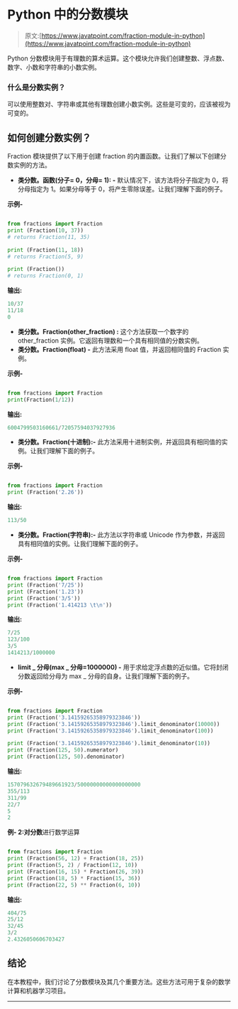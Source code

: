 # Python 中的分数模块

> 原文:[https://www.javatpoint.com/fraction-module-in-python](https://www.javatpoint.com/fraction-module-in-python)

Python 分数模块用于有理数的算术运算。这个模块允许我们创建整数、浮点数、数字、小数和字符串的小数实例。

### 什么是分数实例？

可以使用整数对、字符串或其他有理数创建小数实例。这些是可变的，应该被视为可变的。

## 如何创建分数实例？

Fraction 模块提供了以下用于创建 fraction 的内置函数。让我们了解以下创建分数实例的方法。

*   **类分数。函数(分子= 0，分母= 1): -** 默认情况下，该方法将分子指定为 0，将分母指定为 1。如果分母等于 0，将产生零除误差。让我们理解下面的例子。

**示例-**

```py

from fractions import Fraction
print (Fraction(10, 37))
# returns Fraction(11, 35)

print (Fraction(11, 18))
# returns Fraction(5, 9)

print (Fraction())
# returns Fraction(0, 1)

```

**输出:**

```py
10/37
11/18
0

```

*   **类分数。Fraction(other_fraction) :** 这个方法获取一个数字的 other_fraction 实例。它返回有理数和一个具有相同值的分数实例。
*   **类分数。Fraction(float) -** 此方法采用 float 值，并返回相同值的 Fraction 实例。

**示例-**

```py

from fractions import Fraction
print(Fraction(1/12))

```

**输出:**

```py
6004799503160661/72057594037927936

```

*   **类分数。Fraction(十进制):-** 此方法采用十进制实例，并返回具有相同值的实例。让我们理解下面的例子。

**示例-**

```py

from fractions import Fraction
print (Fraction('2.26'))

```

**输出:**

```py
113/50

```

*   **类分数。Fraction(字符串):-** 此方法以字符串或 Unicode 作为参数，并返回具有相同值的实例。让我们理解下面的例子。

**示例-**

```py

from fractions import Fraction
print (Fraction('7/25'))
print (Fraction('1.23'))
print (Fraction('3/5'))
print (Fraction('1.414213 \t\n'))

```

**输出:**

```py
7/25
123/100
3/5
1414213/1000000

```

*   **limit _ 分母(max _ 分母=1000000) -** 用于求给定浮点数的近似值。它将封闭分数返回给分母为 max _ 分母的自身。让我们理解下面的例子。

**示例-**

```py

from fractions import Fraction
print (Fraction('3.14159265358979323846'))
print (Fraction('3.14159265358979323846').limit_denominator(10000))
print (Fraction('3.14159265358979323846').limit_denominator(100))

print (Fraction('3.14159265358979323846').limit_denominator(10))
print (Fraction(125, 50).numerator)
print (Fraction(125, 50).denominator)

```

**输出:**

```py
157079632679489661923/50000000000000000000
355/113
311/99
22/7
5
2

```

**例- 2:对分数**进行数学运算

```py

from fractions import Fraction
print (Fraction(56, 12) + Fraction(18, 25))
print (Fraction(5, 2) / Fraction(12, 10))
print (Fraction(16, 15) * Fraction(26, 39))
print (Fraction(18, 5) * Fraction(15, 36))
print (Fraction(22, 5) ** Fraction(6, 10))

```

**输出:**

```py
404/75
25/12
32/45
3/2
2.4326050606703427

```

## 结论

在本教程中，我们讨论了分数模块及其几个重要方法。这些方法可用于复杂的数学计算和机器学习项目。

* * *